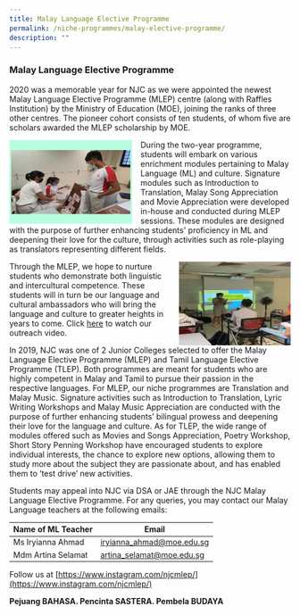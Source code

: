 ```yaml
---
title: Malay Language Elective Programme
permalink: /niche-programmes/malay-elective-programme/
description: ""
---
```

### Malay Language Elective Programme

2020 was a memorable year for NJC as we were appointed the newest Malay Language Elective Programme (MLEP) centre (along with Raffles Institution) by the Ministry of Education (MOE), joining the ranks of three other centres. The pioneer cohort consists of ten students, of whom five are scholars awarded the MLEP scholarship by MOE.

<img src="/images/niche5.png" style="width:220px;height:150px;margin-right:15px;" align = "left"> During the two-year programme, students will embark on various enrichment modules pertaining to Malay Language (ML) and culture. Signature modules such as Introduction to Translation, Malay Song Appreciation and Movie Appreciation were developed in-house and conducted during MLEP sessions. These modules are designed with the purpose of further enhancing students' proficiency in ML and deepening their love for the culture, through activities such as role-playing as translators representing different fields. 

<img src="/images/niche6.png" style="width:200px;height:150px;margin-left:15px;" align = "right"> Through the MLEP, we hope to nurture students who demonstrate both linguistic and intercultural competence. These students will in turn be our language and cultural ambassadors who will bring the language and culture to greater heights in years to come. Click [here](https://youtu.be/YltCIxDnf3Q) to watch our outreach video. 

In 2019, NJC was one of 2 Junior Colleges selected to offer the Malay Language Elective Programme (MLEP) and Tamil Language Elective Programme (TLEP). Both programmes are meant for students who are highly competent in Malay and Tamil to pursue their passion in the respective languages. For MLEP, our niche programmes are Translation and Malay Music. Signature activities such as Introduction to Translation, Lyric Writing Workshops and Malay Music Appreciation are conducted with the purpose of further enhancing students’ bilingual prowess and deepening their love for the language and culture. As for TLEP, the wide range of modules offered such as Movies and Songs Appreciation, Poetry Workshop, Short Story Penning Workshop have encouraged students to explore individual interests, the chance to explore new options, allowing them to study more about the subject they are passionate about, and has enabled them to ‘test drive’ new activities.

Students may appeal into NJC via DSA or JAE through the NJC Malay Language Elective Programme. For any queries, you may contact our Malay Language teachers at the following emails:

| Name of ML Teacher | Email |
|---|---|
| Ms Iryianna Ahmad | [iryianna\_ahmad@moe.edu.sg](mailto:iryianna_ahmad@moe.edu.sg) |
| Mdm Artina Selamat | [artina\_selamat@moe.edu.sg](mailto:artina_selamat@moe.edu.sg) |

Follow us at [https://www.instagram.com/njcmlep/](https://www.instagram.com/njcmlep/)

**Pejuang BAHASA. Pencinta SASTERA. Pembela BUDAYA**